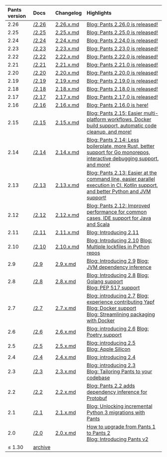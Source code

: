 | Pants version | Docs                                                 | Changelog                                                                       | Highlights                                                                                                                                                                                                                                                                                         |
| :------------ | :--------------------------------------------------- | :------------------------------------------------------------------------------ | :------------------------------------------------------------------------------------------------------------------------------------------------------------------------------------------------------------------------------------------------------------------------------------------------- |
| 2.26          | [/2.26](/2.26/docs/introduction/welcome-to-pants)    | [2.26.x.md](https://github.com/pantsbuild/pants/blob/main/docs/notes/2.26.x.md) | [Blog: Pants 2.26.0 is released!](/blog/2025/05/05/pants-2-26)                                                                                                                                                                                                                                     |
| 2.25          | [/2.25](/2.25/docs/introduction/welcome-to-pants)    | [2.25.x.md](https://github.com/pantsbuild/pants/blob/main/docs/notes/2.25.x.md) | [Blog: Pants 2.25.0 is released!](/blog/2025/03/01/pants-2-25)                                                                                                                                                                                                                                     |
| 2.24          | [/2.24](/2.24/docs/introduction/welcome-to-pants)    | [2.24.x.md](https://github.com/pantsbuild/pants/blob/main/docs/notes/2.24.x.md) | [Blog: Pants 2.24.0 is released!](/blog/2025/01/28/pants-2-24)                                                                                                                                                                                                                                     |
| 2.23          | [/2.23](/2.23/docs/introduction/welcome-to-pants)    | [2.23.x.md](https://github.com/pantsbuild/pants/blob/main/docs/notes/2.23.x.md) | [Blog: Pants 2.23.0 is released!](/blog/2024/11/20/pants-2-23)                                                                                                                                                                                                                                     |
| 2.22          | [/2.22](/2.22/docs/introduction/welcome-to-pants)    | [2.22.x.md](https://github.com/pantsbuild/pants/blob/main/docs/notes/2.22.x.md) | [Blog: Pants 2.22.0 is released!](/blog/2024/09/10/pants-2-22)                                                                                                                                                                                                                                     |
| 2.21          | [/2.21](/2.21/docs/introduction/welcome-to-pants)    | [2.21.x.md](https://github.com/pantsbuild/pants/blob/main/docs/notes/2.21.x.md) | [Blog: Pants 2.21.0 is released!](/blog/2024/05/29/pants-2-21)                                                                                                                                                                                                                                     |
| 2.20          | [/2.20](/2.20/docs/introduction/welcome-to-pants)    | [2.20.x.md](https://github.com/pantsbuild/pants/blob/main/docs/notes/2.20.x.md) | [Blog: Pants 2.20.0 is released!](/blog/2024/03/27/pants-2-20)                                                                                                                                                                                                                                     |
| 2.19          | [/2.19](/2.19/docs/introduction/welcome-to-pants)    | [2.19.x.md](https://github.com/pantsbuild/pants/blob/main/docs/notes/2.19.x.md) | [Blog: Pants 2.19.0 is released!](/blog/2024/01/24/pants-2-19)                                                                                                                                                                                                                                     |
| 2.18          | [/2.18](/2.18/docs/introduction/welcome-to-pants)    | [2.18.x.md](https://github.com/pantsbuild/pants/blob/main/docs/notes/2.18.x.md) | [Blog: Pants 2.18.0 is released!](/blog/2023/11/14/pants-2.18.0-is-released)                                                                                                                                                                                                                       |
| 2.17          | [/2.17](/2.17/docs/introduction/welcome-to-pants)    | [2.17.x.md](https://github.com/pantsbuild/pants/blob/main/docs/notes/2.17.x.md) | [Blog: Pants 2.17.0 is released!](/blog/2023/08/30/pants-2-17-0-is-released)                                                                                                                                                                                                                       |
| 2.16          | [/2.16](/2.16/docs/introduction/welcome-to-pants)    | [2.16.x.md](https://github.com/pantsbuild/pants/blob/main/docs/notes/2.16.x.md) | [Blog: Pants 2.16.0 is here!](/blog/2023/06/16/pants-2-16-0)                                                                                                                                                                                                                                       |
| 2.15          | [/2.15](/2.15/docs/introduction/welcome-to-pants)    | [2.15.x.md](https://github.com/pantsbuild/pants/blob/main/docs/notes/2.15.x.md) | [Blog: Pants 2.15: Easier multi-platform workflows, Docker build support, automatic code cleanup, and more!](/blog/2023/02/24/pants-2-15)                                                                                                                                                          |
| 2.14          | [/2.14](/2.14/docs/introduction/welcome-to-pants)    | [2.14.x.md](https://github.com/pantsbuild/pants/blob/main/docs/notes/2.14.x.md) | [Blog: Pants 2.14: Less boilerplate, more Rust, better support for Go monorepos, interactive debugging support, and more!](/blog/2022/10/26/pants-2-14)                                                                                                                                            |
| 2.13          | [/2.13](/2.13/docs/introduction/welcome-to-pants)    | [2.13.x.md](https://github.com/pantsbuild/pants/blob/main/docs/notes/2.13.x.md) | [Blog: Pants 2.13: Easier at the command line, easier parallel execution in CI, Kotlin support, and better Python and JVM support!](/blog/2022/09/01/introducing-pants-2-13)                                                                                                                       |
| 2.12          | [/2.12](/2.12/docs/introduction/welcome-to-pants)    | [2.12.x.md](https://github.com/pantsbuild/pants/blob/main/docs/notes/2.12.x.md) | [Blog: Pants 2.12: Improved performance for common cases, IDE support for Java and Scala](/blog/2022/06/29/pants-2-12)                                                                                                                                                                             |
| 2.11          | [/2.11](/2.11/docs/introduction/welcome-to-pants)    | [2.11.x.md](https://github.com/pantsbuild/pants/blob/main/docs/notes/2.11.x.md) | [Blog: Introducing 2.11](/blog/2022/05/02/introducing-pants-2-11)                                                                                                                                                                                                                                  |
| 2.10          | [/2.10](/2.10/docs/introduction/welcome-to-pants)    | [2.10.x.md](https://github.com/pantsbuild/pants/blob/main/docs/notes/2.10.x.md) | [Blog: Introducing 2.10](/blog/2022/03/23/introducing-pants-2-10) [Blog: Multiple lockfiles in Python repos](/blog/2022/05/25/multiple-lockfiles-python)                                                                                                                                           |
| 2.9           | [/2.9](/2.9/docs/learn-about-pants/welcome-to-pants) | [2.9.x.md](https://github.com/pantsbuild/pants/blob/main/docs/notes/2.9.x.md)   | [Blog: Introducing 2.9](/blog/2022/01/12/pants-2-9) [Blog: JVM dependency inference](/blog/2021/11/22/automatically-unlocking-concurrent-builds-and-fine-grained-caching-on-the-jvm-with-dependency-inference)                                                                                     |
| 2.8           | [/2.8](/2.8/docs/learn-about-pants/welcome-to-pants) | [2.8.x.md](https://github.com/pantsbuild/pants/blob/main/docs/notes/2.8.x.md)   | [Blog: Introducing 2.8](/blog/2021/11/17/introducing-pants-2-8) [Blog: Golang support](/blog/2021/11/10/golang-support-pants-28)<br/>[Blog: PEP 517 support](/blog/2021/10/27/pants-supports-pep-517)                                                                                              |
| 2.7           | [/2.7](/2.7/docs/learn-about-pants/welcome-to-pants) | [2.7.x.md](https://github.com/pantsbuild/pants/blob/main/docs/notes/2.7.x.md)   | [Blog: introducing 2.7](/blog/2021/09/27/introducing-pants-2-7) [Blog: experience contributing Yapf](/blog/2021/09/27/contributing-yapf-support)<br/>[Blog: Docker support](/blog/2021/09/28/docker-support)<br/>[Blog: Streamlining packaging with Docker](/blog/2021/10/13/pants-pex-and-docker) |
| 2.6           | [/2.6](/2.6/docs/learn-about-pants/welcome-to-pants) | [2.6.x.md](https://github.com/pantsbuild/pants/blob/main/docs/notes/2.6.x.md)   | [Blog: introducing 2.6](/blog/2021/08/02/introducing-pants-2-6) [Blog: Poetry support](/blog/2021/07/29/poetry-support-for-pants-2-6)                                                                                                                                                              |
| 2.5           | [/2.5](/2.5/docs/introduction/welcome-to-pants)      | [2.5.x.md](https://github.com/pantsbuild/pants/blob/main/docs/notes/2.5.x.md)   | [Blog: introducing 2.5](/blog/2021/05/20/introducing-pants-2-5)<br/>[Blog: Apple Silicon](/blog/2021/06/21/how-we-added-apple-silicon-support-to-pants)                                                                                                                                            |
| 2.4           | [/2.4](/2.4/docs/introduction/welcome-to-pants)      | [2.4.x.md](https://github.com/pantsbuild/pants/blob/main/docs/notes/2.4.x.md)   | [Blog: introducing 2.4](/blog/2021/04/30/introducing-pants-build-2-4-0)                                                                                                                                                                                                                            |
| 2.3           | [/2.3](/2.3/docs/introduction/welcome-to-pants)      | [2.3.x.md](https://github.com/pantsbuild/pants/blob/main/docs/notes/2.3.x.md)   | [Blog: introducing 2.3](/blog/2021/03/22/introducing-pants-2-3-0)<br/>[Blog: Tailoring Pants to your codebase](/blog/2021/03/19/tailoring-pants-to-your-codebase)                                                                                                                                  |
| 2.2           | [/2.2](/2.2/docs/introduction/welcome-to-pants)      | [2.2.x.md](https://github.com/pantsbuild/pants/blob/main/docs/notes/2.2.x.md)   | [Blog: Pants 2.2 adds dependency inference for Protobuf](/blog/2021/02/22/pants-2-2-adds-dependency-inference-for-protobuf)                                                                                                                                                                        |
| 2.1           | [/2.1](/2.1/docs/introduction/welcome-to-pants)      | [2.1.x.md](https://github.com/pantsbuild/pants/blob/main/docs/notes/2.1.x.rst)  | [Blog: Unlocking incremental Python 3 migrations with Pants](/blog/2020/11/17/python-3-migrations)                                                                                                                                                                                                 |
| 2.0           | [/2.0](/2.0/docs/introduction/welcome-to-pants)      | [2.0.x.md](https://github.com/pantsbuild/pants/blob/main/docs/notes/2.0.x.rst)  | [How to upgrade from Pants 1 to Pants 2](https://www.pantsbuild.org/v1.30/docs/how-to-upgrade-to-the-v2-engine)<br/>[Blog: Introducing Pants v2](/blog/2020/10/27/introducing-pants-v2)                                                                                                            |
| ≤ 1.30        | [archive](https://v1.pantsbuild.org)                 |                                                                                 |                                                                                                                                                                                                                                                                                                    |
